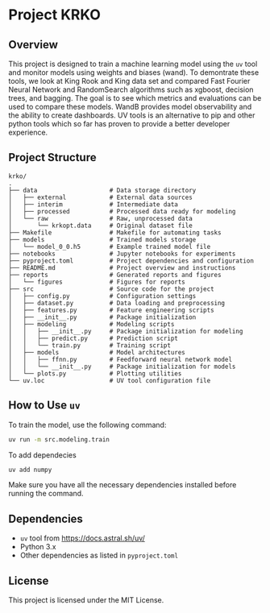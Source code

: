 # Project KRKO

## Overview
This project is designed to train a machine learning model using the `uv` tool and monitor models using weights and biases (wand).
To demontrate these tools, we look at King Rook and King data set and compared Fast Fourier Neural Network and RandomSearch algorithms such as xgboost, decision trees, and bagging. The goal is to see which metrics and evaluations can be used to compare these models. WandB provides model observability and the ability to create dashboards. UV tools is an alternative to pip and other python tools which so far has proven to provide a better developer experience.


## Project Structure
```
krko/
.
├── data                    # Data storage directory
│   ├── external            # External data sources
│   ├── interim             # Intermediate data
│   ├── processed           # Processed data ready for modeling
│   └── raw                 # Raw, unprocessed data
│       └── krkopt.data     # Original dataset file
├── Makefile                # Makefile for automating tasks
├── models                  # Trained models storage
│   └── model_0_0.h5        # Example trained model file
├── notebooks               # Jupyter notebooks for experiments
├── pyproject.toml          # Project dependencies and configuration
├── README.md               # Project overview and instructions
├── reports                 # Generated reports and figures
│   └── figures             # Figures for reports
├── src                     # Source code for the project
│   ├── config.py           # Configuration settings
│   ├── dataset.py          # Data loading and preprocessing
│   ├── features.py         # Feature engineering scripts
│   ├── __init__.py         # Package initialization
│   ├── modeling            # Modeling scripts
│   │   ├── __init__.py     # Package initialization for modeling
│   │   ├── predict.py      # Prediction script
│   │   └── train.py        # Training script
│   ├── models              # Model architectures
│   │   ├── ffnn.py         # Feedforward neural network model
│   │   └── __init__.py     # Package initialization for models
│   └── plots.py            # Plotting utilities
└── uv.loc                  # UV tool configuration file
```

## How to Use `uv`
To train the model, use the following command:

```sh
uv run -m src.modeling.train
```
To add dependecies

```sh
uv add numpy
```

Make sure you have all the necessary dependencies installed before running the command.

## Dependencies
- `uv` tool from https://docs.astral.sh/uv/
- Python 3.x
- Other dependencies as listed in `pyproject.toml`


## License
This project is licensed under the MIT License.
